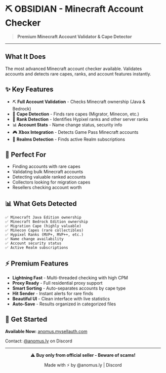 # ⛏️ OBSIDIAN - Minecraft Account Checker

> **Premium Minecraft Account Validator & Cape Detector**

---

## What It Does

The most advanced Minecraft account checker available. Validates accounts and detects rare capes, ranks, and account features instantly.

## ✨ Key Features

- ⛏️ **Full Account Validation** - Checks Minecraft ownership (Java & Bedrock)
- 🎨 **Cape Detection** - Finds rare capes (Migrator, Minecon, etc.)
- 👑 **Rank Detection** - Identifies Hypixel ranks and other server ranks
- 📊 **Account Stats** - Name change status, security info
- 🎮 **Xbox Integration** - Detects Game Pass Minecraft accounts
- 💎 **Realms Detection** - Finds active Realm subscriptions

## 🎯 Perfect For

- Finding accounts with rare capes
- Validating bulk Minecraft accounts
- Detecting valuable ranked accounts
- Collectors looking for migration capes
- Resellers checking account worth

## 📊 What Gets Detected

```
✅ Minecraft Java Edition ownership
✅ Minecraft Bedrock Edition ownership
✅ Migration Cape (highly valuable)
✅ Minecon Capes (rare collectibles)
✅ Hypixel Ranks (MVP+, MVP++, etc.)
✅ Name change availability
✅ Account security status
✅ Active Realm subscriptions
```

## ⚡ Premium Features

- **Lightning Fast** - Multi-threaded checking with high CPM
- **Proxy Ready** - Full residential proxy support
- **Smart Sorting** - Auto-separates accounts by cape type
- **Hit Sender** - Instant alerts for rare finds
- **Beautiful UI** - Clean interface with live statistics
- **Auto-Save** - Results organized in categorized files

## 🛒 Get Started

**Available Now:** [anomus.mysellauth.com](https://anomus.mysellauth.com)

Contact: [@anomus.ly](https://discord.com/users/1136625769628581928) on Discord

---

<div align="center">

⚠️ **Buy only from official seller - Beware of scams!**

Made with ⚡ by @anomus.ly | Discord

</div>
